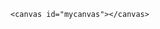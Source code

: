 <!DOCTYPE html>
<html> 
  <head>
    <title>Processing.JS inside Webpages: Template</title> 
  </head>
  <body>
	
    <canvas id="mycanvas"></canvas> 
  </body>
 

 
  <script src="https://cdn.jsdelivr.net/processing.js/1.4.8/processing.min.js"></script> 
  <script>
  var programCode = function(processingInstance) {
    with (processingInstance) {
      size(400, 400); 
      frameRate(30);
        
      
      fill(255, 255, 0);
      ellipse(200, 200, 200, 200);
      noFill();
      stroke(0, 0, 0);
      strokeWeight(2);
      arc(200, 200, 150, 100, 0, PI);
      fill(0, 0, 0);
      ellipse(250, 200, 10, 10);
      ellipse(153, 200, 10, 10);
    }};

 
  var canvas = document.getElementById("mycanvas"); 
  
  var processingInstance = new Processing(canvas, programCode); 
  </script>
</html>
